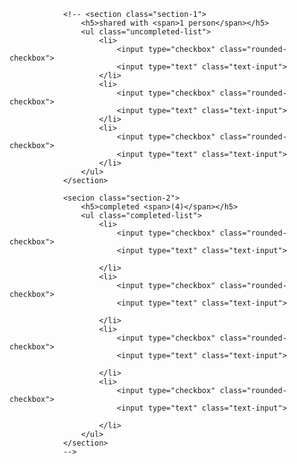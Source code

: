                 <!-- <section class="section-1">
                    <h5>shared with <span>1 person</span></h5>
                    <ul class="uncompleted-list">
                        <li>
                            <input type="checkbox" class="rounded-checkbox">
                            <input type="text" class="text-input">
                        </li>
                        <li>
                            <input type="checkbox" class="rounded-checkbox">
                            <input type="text" class="text-input">
                        </li>
                        <li>
                            <input type="checkbox" class="rounded-checkbox">
                            <input type="text" class="text-input">
                        </li>
                    </ul>
                </section>

                <secion class="section-2">
                    <h5>completed <span>(4)</span></h5>
                    <ul class="completed-list">
                        <li>
                            <input type="checkbox" class="rounded-checkbox">
                            <input type="text" class="text-input">
                            
                        </li>
                        <li>
                            <input type="checkbox" class="rounded-checkbox">
                            <input type="text" class="text-input">
                            
                        </li>
                        <li>
                            <input type="checkbox" class="rounded-checkbox">
                            <input type="text" class="text-input">
                            
                        </li>
                        <li>
                            <input type="checkbox" class="rounded-checkbox">
                            <input type="text" class="text-input">
                            
                        </li>
                    </ul>
                </section>
                -->
